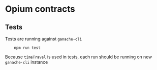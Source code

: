 # Opium contracts

## Tests

Tests are running against `ganache-cli`

```
    npm run test
```

Because `timeTravel` is used in tests, each run should be running on new `ganache-cli` instance
